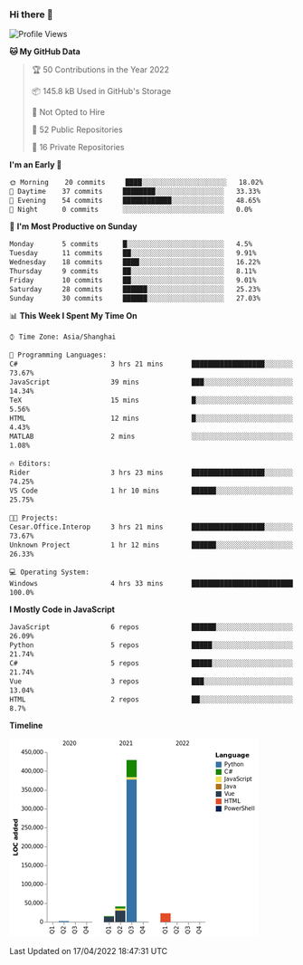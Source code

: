 ### Hi there 👋
<!--START_SECTION:waka-->
![Profile Views](http://img.shields.io/badge/Profile%20Views-1-blue)

**🐱 My GitHub Data** 

> 🏆 50 Contributions in the Year 2022
 > 
> 📦 145.8 kB Used in GitHub's Storage 
 > 
> 🚫 Not Opted to Hire
 > 
> 📜 52 Public Repositories 
 > 
> 🔑 16 Private Repositories  
 > 
**I'm an Early 🐤** 

```text
🌞 Morning    20 commits     ████░░░░░░░░░░░░░░░░░░░░░   18.02% 
🌆 Daytime    37 commits     ████████░░░░░░░░░░░░░░░░░   33.33% 
🌃 Evening    54 commits     ████████████░░░░░░░░░░░░░   48.65% 
🌙 Night      0 commits      ░░░░░░░░░░░░░░░░░░░░░░░░░   0.0%

```
📅 **I'm Most Productive on Sunday** 

```text
Monday       5 commits      █░░░░░░░░░░░░░░░░░░░░░░░░   4.5% 
Tuesday      11 commits     ██░░░░░░░░░░░░░░░░░░░░░░░   9.91% 
Wednesday    18 commits     ████░░░░░░░░░░░░░░░░░░░░░   16.22% 
Thursday     9 commits      ██░░░░░░░░░░░░░░░░░░░░░░░   8.11% 
Friday       10 commits     ██░░░░░░░░░░░░░░░░░░░░░░░   9.01% 
Saturday     28 commits     ██████░░░░░░░░░░░░░░░░░░░   25.23% 
Sunday       30 commits     ██████░░░░░░░░░░░░░░░░░░░   27.03%

```


📊 **This Week I Spent My Time On** 

```text
⌚︎ Time Zone: Asia/Shanghai

💬 Programming Languages: 
C#                       3 hrs 21 mins       ██████████████████░░░░░░░   73.67% 
JavaScript               39 mins             ███░░░░░░░░░░░░░░░░░░░░░░   14.34% 
TeX                      15 mins             █░░░░░░░░░░░░░░░░░░░░░░░░   5.56% 
HTML                     12 mins             █░░░░░░░░░░░░░░░░░░░░░░░░   4.43% 
MATLAB                   2 mins              ░░░░░░░░░░░░░░░░░░░░░░░░░   1.08%

🔥 Editors: 
Rider                    3 hrs 23 mins       ██████████████████░░░░░░░   74.25% 
VS Code                  1 hr 10 mins        ██████░░░░░░░░░░░░░░░░░░░   25.75%

🐱‍💻 Projects: 
Cesar.Office.Interop     3 hrs 21 mins       ██████████████████░░░░░░░   73.67% 
Unknown Project          1 hr 12 mins        ██████░░░░░░░░░░░░░░░░░░░   26.33%

💻 Operating System: 
Windows                  4 hrs 33 mins       █████████████████████████   100.0%

```

**I Mostly Code in JavaScript** 

```text
JavaScript               6 repos             ██████░░░░░░░░░░░░░░░░░░░   26.09% 
Python                   5 repos             █████░░░░░░░░░░░░░░░░░░░░   21.74% 
C#                       5 repos             █████░░░░░░░░░░░░░░░░░░░░   21.74% 
Vue                      3 repos             ███░░░░░░░░░░░░░░░░░░░░░░   13.04% 
HTML                     2 repos             ██░░░░░░░░░░░░░░░░░░░░░░░   8.7%

```


**Timeline**

![Chart not found](https://raw.githubusercontent.com/cesaryuan/cesaryuan/main/charts/bar_graph.png) 


 Last Updated on 17/04/2022 18:47:31 UTC
<!--END_SECTION:waka-->

<!--
**cesaryuan/Cesaryuan** is a ✨ _special_ ✨ repository because its `README.md` (this file) appears on your GitHub profile.

Here are some ideas to get you started:

- 🔭 I’m currently working on ...
- 🌱 I’m currently learning ...
- 👯 I’m looking to collaborate on ...
- 🤔 I’m looking for help with ...
- 💬 Ask me about ...
- 📫 How to reach me: ...
- 😄 Pronouns: ...
- ⚡ Fun fact: ...
-->
